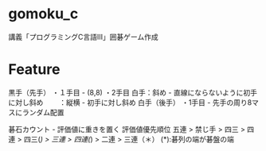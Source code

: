 # gomoku_c
講義「プログラミングC言語Ⅲ」囲碁ゲーム作成

# Feature
黒手（先手）
・１手目 - (8,8)
・2手目
  白手：斜め - 直線にならないように初手に対し斜め
  　　：縦横 - 初手に対し斜め
白手（後手）
・1手目 - 先手の周り8マスにランダム配置

碁石カウント - 評価値に重きを置く
評価値優先順位
五連 > 禁じ手 > 四三 > 四連 > 四三(*) > 三連 > 四連(*) > 二連 > 三連（＊）
(*):碁列の端が碁盤の端
